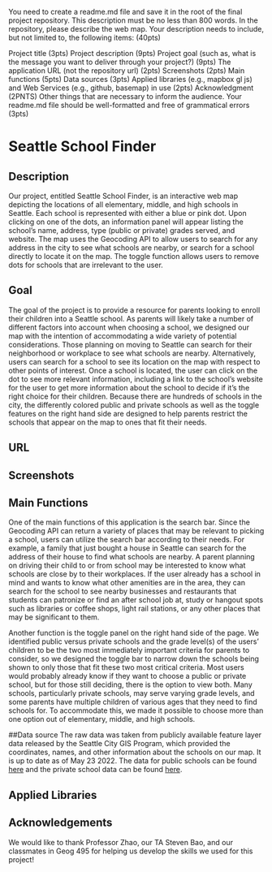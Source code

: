 You need to create a readme.md file and save it in the root of the final project repository. This description must be no less than 800 words. In the repository, please describe the web map. Your description needs to include, but not limited to, the following items: (40pts)

Project title (3pts)
Project description (9pts)
Project goal (such as, what is the message you want to deliver through your project?) (9pts)
The application URL (not the repository url) (2pts)
Screenshots (2pts)
Main functions (5pts)
Data sources (3pts)
Applied libraries (e.g., mapbox gl js) and Web Services (e.g., github, basemap) in use (2pts)
Acknowledgment (2PNTS)
Other things that are necessary to inform the audience.
Your readme.md file should be well-formatted and free of grammatical errors (3pts)

# Seattle School Finder

## Description
Our project, entitled Seattle School Finder, is an interactive web map depicting the locations of all elementary, middle, and high schools in Seattle. Each school is represented with either a blue or pink dot. Upon clicking on one of the dots, an information panel will appear listing the school’s name, address, type (public or private) grades served, and website. The map uses the Geocoding API to allow users to search for any address in the city to see what schools are nearby, or search for a school directly to locate it on the map. The toggle function allows users to remove dots for schools that are irrelevant to the user.

## Goal
The goal of the project is to provide a resource for parents looking to enroll their children into a Seattle school. As parents will likely take a number of different factors into account when choosing a school, we designed our map with the intention of accommodating a wide variety of potential considerations. Those planning on moving to Seattle can search for their neighborhood or workplace to see what schools are nearby. Alternatively, users can search for a school to see its location on the map with respect to other points of interest. Once a school is located, the user can click on the dot to see more relevant information, including a link to the school’s website for the user to get more information about the school to decide if it’s the right choice for their children. Because there are hundreds of schools in the city, the differently colored public and private schools as well as the toggle features on the right hand side are designed to help parents restrict the schools that appear on the map to ones that fit their needs.

## URL

## Screenshots


## Main Functions
One of the main functions of this application is the search bar. Since the Geocoding API can return a variety of places that may be relevant to picking a school, users can utilize the search bar according to their needs. For example, a family that just bought a house in Seattle can search for the address of their house to find what schools are nearby. A parent planning on driving their child to or from school may be interested to know what schools are close by to their workplaces. If the user already has a school in mind and wants to know what other amenities are in the area, they can search for the school to see nearby businesses and restaurants that students can patronize or find an after school job at, study or hangout spots such as libraries or coffee shops, light rail stations, or any other places that may be significant to them.

Another function is the toggle panel on the right hand side of the page. We identified public versus private schools and the grade level(s) of the users’ children to be the two most immediately important criteria for parents to consider, so we designed the toggle bar to narrow down the schools being shown to only those that fit these two most critical criteria. Most users would probably already know if they want to choose a public or private school, but for those still deciding, there is the option to view both. Many schools, particularly private schools, may serve varying grade levels, and some parents have multiple children of various ages that they need to find schools for. To accommodate this, we made it possible to choose more than one option out of elementary, middle, and high schools.

##Data source
The raw data was taken from publicly available feature layer data released by the Seattle City GIS Program, which provided the coordinates, names, and other information about the schools on our map. It is up to date as of May 23 2022. The data for public schools can be found [here]( https://data-seattlecitygis.opendata.arcgis.com/datasets/SeattleCityGIS::public-schools/explore?location=47.595213%2C-122.272143%2C10.86) and the private school data can be found [here](https://data-seattlecitygis.opendata.arcgis.com/datasets/SeattleCityGIS::private-schools-1/explore?location=47.610266%2C-122.312178%2C11.00).

## Applied Libraries

## Acknowledgements
We would like to thank Professor Zhao, our TA Steven Bao, and our classmates in Geog 495 for helping us develop the skills we used for this project!